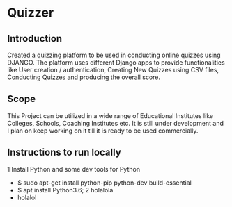 # Quizzer

## Introduction
Created a quizzing platform to be used in conducting online quizzes using DJANGO. The platform uses different Django apps to provide functionalities like User creation / authentication, Creating New Quizzes using CSV files, Conducting Quizzes and producing the overall score.

## Scope
This Project can be utilized in a wide range of Educational Institutes like Colleges, Schools, Coaching Institutes etc. It is still under development and I plan on keep working on it till it is ready to be used commercially.
## Instructions to run locally
 1 Install Python and some dev tools for Python
  - $ sudo apt-get install python-pip python-dev build-essential
  - $ apt install Python3.6;
 2 holalola
  - holalol

